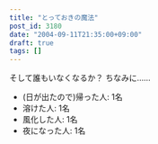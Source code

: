 ```yaml
---
title: "とっておきの魔法"
post_id: 3180
date: "2004-09-11T21:35:00+09:00"
draft: true
tags: []
---
```



そして誰もいなくなるか？ ちなみに……

  * (日が出たので)帰った人: 1名
  * 溶けた人: 1名
  * 風化した人: 1名
  * 夜になった人: 1名

